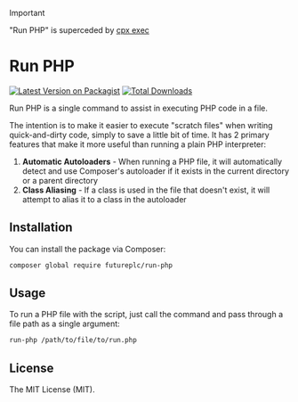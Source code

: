 > [!IMPORTANT]
> "Run PHP" is superceded by [cpx exec](https://github.com/imliam/cpx)

# Run PHP

[![Latest Version on Packagist](https://img.shields.io/packagist/v/futureplc/run-php.svg?style=flat-square)](https://packagist.org/packages/futureplc/run-php)
[![Total Downloads](https://img.shields.io/packagist/dt/futureplc/run-php.svg?style=flat-square)](https://packagist.org/packages/futureplc/run-php)

Run PHP is a single command to assist in executing PHP code in a file.

The intention is to make it easier to execute "scratch files" when writing quick-and-dirty code, simply to save a little bit of time. It has 2 primary features that make it more useful than running a plain PHP interpreter:

1. **Automatic Autoloaders** - When running a PHP file, it will automatically detect and use Composer's autoloader if it exists in the current directory or a parent directory
2. **Class Aliasing** - If a class is used in the file that doesn't exist, it will attempt to alias it to a class in the autoloader

## Installation

You can install the package via Composer:

```bash
composer global require futureplc/run-php
```

## Usage

To run a PHP file with the script, just call the command and pass through a file path as a single argument:
```bash
run-php /path/to/file/to/run.php
```

## License

The MIT License (MIT).
